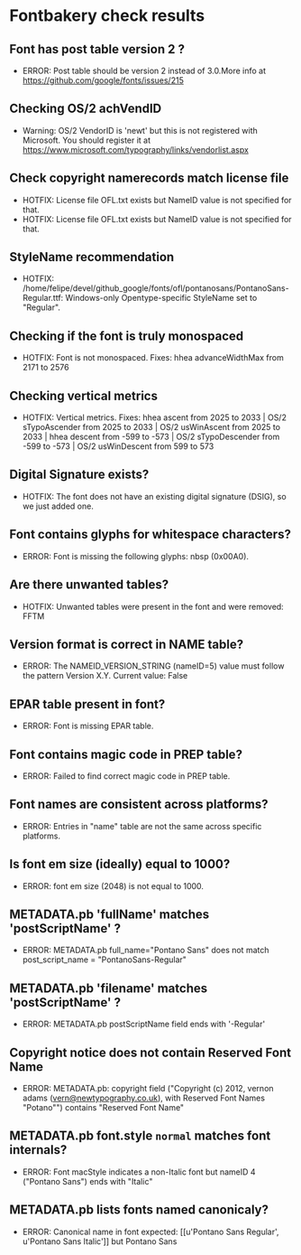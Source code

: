 # Fontbakery check results
## Font has post table version 2 ?
* ERROR: Post table should be version 2 instead of 3.0.More info at https://github.com/google/fonts/issues/215

## Checking OS/2 achVendID
* Warning: OS/2 VendorID is 'newt' but this is not registered with Microsoft. You should register it at https://www.microsoft.com/typography/links/vendorlist.aspx

## Check copyright namerecords match license file
* HOTFIX: License file OFL.txt exists but NameID value is not specified for that.
* HOTFIX: License file OFL.txt exists but NameID value is not specified for that.

## StyleName recommendation
* HOTFIX: /home/felipe/devel/github_google/fonts/ofl/pontanosans/PontanoSans-Regular.ttf: Windows-only Opentype-specific StyleName set to "Regular".

## Checking if the font is truly monospaced
* HOTFIX: Font is not monospaced. Fixes: hhea advanceWidthMax from 2171 to 2576

## Checking vertical metrics
* HOTFIX: Vertical metrics. Fixes: hhea ascent from 2025 to 2033 | OS/2 sTypoAscender from 2025 to 2033 | OS/2 usWinAscent from 2025 to 2033 | hhea descent from -599 to -573 | OS/2 sTypoDescender from -599 to -573 | OS/2 usWinDescent from 599 to 573

## Digital Signature exists?
* HOTFIX: The font does not have an existing digital signature (DSIG), so we just added one.

## Font contains glyphs for whitespace characters?
* ERROR: Font is missing the following glyphs: nbsp (0x00A0).

## Are there unwanted tables?
* HOTFIX: Unwanted tables were present in the font and were removed: FFTM

## Version format is correct in NAME table?
* ERROR: The NAMEID_VERSION_STRING (nameID=5) value must follow the pattern Version X.Y. Current value: False

## EPAR table present in font?
* ERROR: Font is missing EPAR table.

## Font contains magic code in PREP table?
* ERROR: Failed to find correct magic code in PREP table.

## Font names are consistent across platforms?
* ERROR: Entries in "name" table are not the same across specific platforms.

## Is font em size (ideally) equal to 1000?
* ERROR: font em size (2048) is not equal to 1000.

## METADATA.pb 'fullName' matches 'postScriptName' ?
* ERROR: METADATA.pb full_name="Pontano Sans" does not match post_script_name = "PontanoSans-Regular"

## METADATA.pb 'filename' matches 'postScriptName' ?
* ERROR: METADATA.pb postScriptName field ends with '-Regular'

## Copyright notice does not contain Reserved Font Name
* ERROR: METADATA.pb: copyright field ("Copyright (c) 2012, vernon adams (vern@newtypography.co.uk), with Reserved Font Names "Potano"") contains "Reserved Font Name"

## METADATA.pb font.style `normal` matches font internals?
* ERROR: Font macStyle indicates a non-Italic font but nameID 4 ("Pontano Sans") ends with "Italic"

## METADATA.pb lists fonts named canonicaly?
* ERROR: Canonical name in font expected: [[u'Pontano Sans Regular', u'Pontano Sans Italic']] but Pontano Sans

